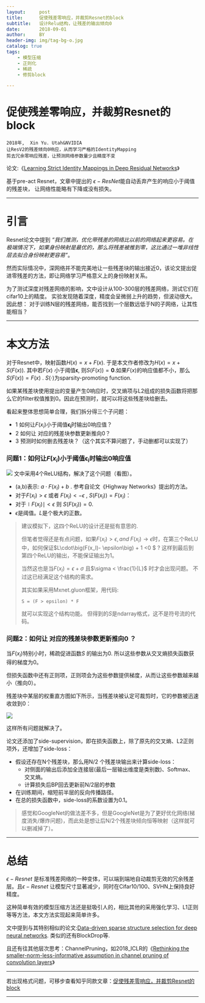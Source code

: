```yaml
---
layout:     post
title:      促使残差零响应，并裁剪Resnet的block
subtitle:   设计Relu结构，让残差的输出倾向0
date:       2018-09-01
author:     BY
header-img: img/tag-bg-o.jpg
catalog: true
tags:
    - 模型压缩
    - 正则化
    - 稀疏
    - 修剪block

---
```


# 促使残差零响应，并裁剪Resnet的block
    2018年,  Xin Yu. Utah&NVIDIA
    让ResV2的残差倾向0响应，从而学习严格的IdentityMapping
    剪去冗余零响应残差，让预测网络参数量少且精度不变

论文:《[Learning Strict Identity Mappings in Deep Residual Networks](https://arxiv.org/abs/1804.01661v3)》

基于pre-act Resnet，文章中提出的 $\epsilon-ResNet$能自动丢弃产生的响应小于阈值的残差块， 让网络性能略有下降或没有损失。

---


# 引言

Resnet论文中提到 *“我们推测，优化带残差的网络比以前的网络起来更容易。在极端情况下，如果身份映射是最优的，那么将残差被推到零，这比通过一堆非线性层去拟合身份映射更容易”*。

然而实际情况中，深网络并不能完美地让一些残差块的输出接近0，该论文提出促进零残差的方法，即让网络学习严格意义上的身份映射关系。

为了测试深度对残差网络的影响，文中设计从100-300层的残差网络，测试它们在cifar10上的精度。  实验发现随着深度，精度会呈微弱上升的趋势，但波动很大。因此想： 对于训练N层的残差网络，能否找到一个层数远低于N的子网络，让其性能相当？

---

# 本文方法

对于Resnet中，映射函数$H(x)=x+F(x)$.  于是本文作者修改为$H(x)=x+S\big(F(x)\big)$. 其中若$F(x)$ 小于阈值$\boldsymbol{\epsilon}$, 则$S\big(F(x)\big)=\boldsymbol{0}$.如果$F(x)$的响应值都不小，那么$S\big(F(x)\big)=F(x)$ . $S(\cdot)$为sparsity-promoting function.

如果某残差块使用提出的变量产生0响应时，交叉熵项与L2组成的损失函数将把那么它的filter权值推到0。因此在预测时，就可以将这些残差块给删去。

看起来整体思想简单合理，我们拆分得三个子问题：

- 1 如何让$F(x_i)$小于阈值$\boldsymbol{\epsilon_i}$时输出0响应值？
- 2 如何让 对应的残差块参数更新推向0？
- 3 预测时如何删去残差块？（这个其实不算问题了，手动删都可以实现了）


### 问题1：如何让$F(x_i)$小于阈值$\boldsymbol{\epsilon_i}$时输出0响应值

![](https://github.com/luonango/luonango.github.io/raw/master/img/pictures/4_ReLU_to_zero_or_one.png)
文中采用4个ReLU结构，解决了这个问题（看图）。

- (a,b)表示: $a\cdot F(x_l) + b$ . 参考自论文《Highway Networks》提出的方法。
- 对于$F(x_l)>\epsilon$ 或者 $F(x_l)< - \epsilon$ , $S(F(x_l))= F(x_l)$：
- 对于$\mid F(x_l)\mid < \epsilon$ 则 $S(F(x_l))= 0$.
- $\epsilon$是阈值。$L$是个极大的正数。

> 建议模拟下，这四个ReLU的设计还是挺有意思的. 
> 
> 但笔者觉得还是有点问题，如果$F(x_l)>\epsilon, and \; F(x_l) \rightarrow \epsilon$时，在第三个ReLU中，如何保证$L\cdot\big(F(x_l)- \epsilon\big) + 1 <0 $ ? 这样到最后到第四个ReLU的输出，不能保证输出为1。 
> 
> 当然这也是当$F(x_l)= \epsilon + \sigma$ 且$\sigma < \frac{1}{L}$ 时才会出现问题。
> 不过这已经满足这个结构的需求。
> 
> 其实如果采用Mxnet.gluon框架，用代码: 
> 
> ```
> S = (F > epsilon) * F
> ```
> 
> 就可以实现这个结构功能。 但得到的$S$是ndarray格式，这不是符号流的代码。


### 问题2：如何让 对应的残差块参数更新推向0 ？

当$F(x_l)$特别小时，稀疏促进函数$S$ 的输出为0. 所以这些参数从交叉熵损失函数获得的梯度为0。

但损失函数中还有正则项，正则项会为这些参数提供梯度，从而让这些参数越来越小（推向0）。

残差块中某层的权重直方图如下所示，当残差块被认定可裁剪时，它的参数被迅速收敛到0：

![](https://github.com/luonango/luonango.github.io/raw/master/img/pictures/weight_collapse.png)


这样所有问题就解决了。


论文还添加了side-supervision，即在损失函数上，除了原先的交叉熵、L2正则项外，还增加了side-loss：

- 假设还存在N个残差块，那么用N/2 个残差块输出来计算side-loss：
    + 对侧面的输出后添加全连接层(最后一层输出维度是类别数)、Softmax、交叉熵。
    + 计算损失后BP回去更新前N/2层的参数
- 在训练期间，缩短前半层的反向传播路径。
- 在总的损失函数中，side-loss的系数设置为0.1。

> 感觉和GoogleNet的做法差不多，但是GoogleNet是为了更好优化网络(梯度消失/爆炸问题)，而此处是想让后N/2个残差块倾向恒等映射（这样就可以删减掉了）。

---

# 总结

$\epsilon-Resnet$ 是标准残差网络的一种变体，可以端到端地自动裁剪无效的冗余残差层。且$\epsilon-Resnet$ 让模型尺寸显著减少，同时在Cifar10/100、SVHN上保持良好精度。


这种简单有效的模型压缩方法还是挺吸引人的，相比其他的采用强化学习、L1正则等等方法，本文方法实现起来简单许多。

文中提到与其特别相似的论文:[Data-driven sparse structure selection for deep neural networks](https://arxiv.org/abs/1707.01213). 类似的还有BlockDrop等.

且还有往其他层次思考：ChannelPruning，如2018_ICLR的《[Rethinking the smaller-norm-less-informative assumption in channel pruning of convolution layers](https://arxiv.org/abs/1802.00124)》

---

若出现格式问题，可移步查看知乎同款文章：[促使残差零响应，并裁剪Resnet的block](https://zhuanlan.zhihu.com/p/42385039)

---

